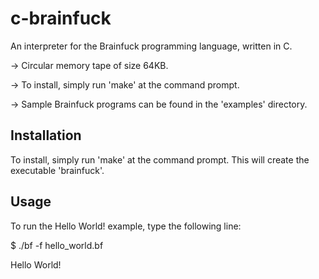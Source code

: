 c-brainfuck
===========

An interpreter for the Brainfuck programming language, written in C.

-> Circular memory tape of size 64KB.

-> To install, simply run 'make' at the command prompt.

-> Sample Brainfuck programs can be found in the 'examples' directory.


Installation
-----------
To install, simply run 'make' at the command prompt. This will create the executable 'brainfuck'.


Usage
-----
To run the Hello World! example, type the following line:

$ ./bf -f hello_world.bf 

Hello World!
